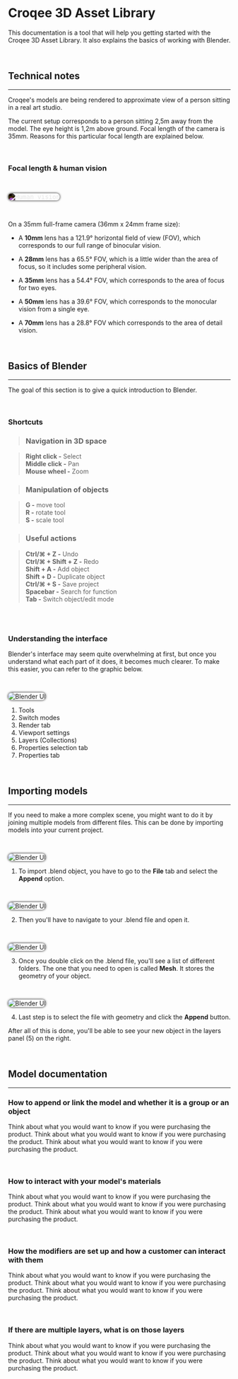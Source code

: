 #  **Croqee 3D Asset Library**

This documentation is a tool that will help you getting started with the Croqee 3D Asset Library. It also explains the basics of working with Blender.

<br/> 

## **Technical notes** ##

---

Croqee's models are being rendered to approximate view of a person sitting in a real art studio. 

The current setup corresponds to a person sitting 2,5m away from the model. The eye height is 1,2m above ground. Focal length of the camera is 35mm. Reasons for this particular focal length are explained below.

<br/> 

### **Focal length & human vision** ###

<br/> 

<kbd><img src="images/human-vision.png" alt="Human vision"
title="Human vision" style="border-radius: 10px; box-shadow: 0 0 5px #fff; filter: invert(1);"/></kbd>

<br/> 

On a 35mm full-frame camera (36mm x 24mm frame size):

* A **10mm** lens has a 121.9° horizontal field of view (FOV), which corresponds to our full range of binocular vision.
  
* A **28mm** lens has a 65.5° FOV, which is a little wider than the area of focus, so it includes some peripheral vision.
  
* A **35mm** lens has a 54.4° FOV, which corresponds to the area of focus for two eyes.
  
* A **50mm** lens has a 39.6° FOV, which corresponds to the monocular vision from a single eye.
  
* A **70mm** lens has a 28.8° FOV which corresponds to the area of detail vision.

<br/> 

## **Basics of Blender** ##

---

The goal of this section is to give a quick introduction to Blender. 

<br/> 

### **Shortcuts** ###

>### Navigation in 3D space ###

>**Right click -** Select  
>**Middle click -** Pan  
>**Mouse wheel -** Zoom   

>### Manipulation of objects ###
  
>**G -** move tool  
>**R -** rotate tool  
>**S -** scale tool  

>### Useful actions ###

>**Ctrl/⌘ + Z -** Undo  
>**Ctrl/⌘ + Shift + Z -** Redo   
>**Shift + A -** Add object  
>**Shift + D -** Duplicate object  
>**Ctrl/⌘ + S -** Save project  
>**Spacebar -** Search for function  
>**Tab -** Switch object/edit mode  

<br/>
<br/>

### **Understanding the interface** ###

Blender's interface may seem quite overwhelming at first, but once you understand what each part of it does, it becomes much clearer. To make this easier, you can refer to the graphic below.

<br/>

<img src="images/blender-map.jpg" alt="Blender UI"
title="Blender UI" style="border-radius: 10px; box-shadow: 0 0 5px #000;"/>

1. Tools
2. Switch modes
3. Render tab
4. Viewport settings
5. Layers (Collections)
6. Properties selection tab
7. Properties tab



<br/>


## Importing models ##

---

If you need to make a more complex scene, you might want to do it by joining multiple models from different files. This can be done by importing models into your current project. 

<br/>

<img src="images/append1.png" alt="Blender UI"
title="Blender UI" style="border-radius: 10px; box-shadow: 0 0 5px #000;"/>

1. To import .blend object, you have to go to the **File** tab and select the **Append** option.

<br/>

<img src="images/append2.png" alt="Blender UI"
title="Blender UI" style="border-radius: 10px; box-shadow: 0 0 5px #000;"/>

2. Then you'll have to navigate to your .blend file and open it.

<br/>

<img src="images/append3.png" alt="Blender UI"
title="Blender UI" style="border-radius: 10px; box-shadow: 0 0 5px #000;"/>

3. Once you double click on the .blend file, you'll see a list of different folders. The one that you need to open is called **Mesh**. It stores the geometry of your object.

<br/>

<img src="images/append4.png" alt="Blender UI"
title="Blender UI" style="border-radius: 10px; box-shadow: 0 0 5px #000;"/>

4. Last step is to select the file with geometry and click the **Append** button.

After all of this is done, you'll be able to see your new object in the layers panel (5) on the right.

<br/>

## Model documentation ##

---


### **How to append or link the model and whether it is a group or an object** ###

Think about what you would want to know if you were purchasing the product. Think about what you would want to know if you were purchasing the product. Think about what you would want to know if you were purchasing the product.

<br/>

### **How to interact with your model's materials** ###

Think about what you would want to know if you were purchasing the product. Think about what you would want to know if you were purchasing the product. Think about what you would want to know if you were purchasing the product.

<br/>

### **How the modifiers are set up and how a customer can interact with them** ###

Think about what you would want to know if you were purchasing the product. Think about what you would want to know if you were purchasing the product. Think about what you would want to know if you were purchasing the product.

<br/>

### **If there are multiple layers, what is on those layers** ###

Think about what you would want to know if you were purchasing the product. Think about what you would want to know if you were purchasing the product. Think about what you would want to know if you were purchasing the product.

<br/>